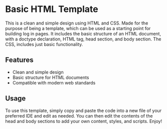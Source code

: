 # Basic HTML Template

This is a clean and simple design using HTML and CSS. Made for the purpose of being a template, which can be used as a starting point for building log in pages. It includes the basic structure of an HTML document, with a doctype declaration, HTML tag, head section, and body section. The CSS, includes just basic functionality.

## Features

* Clean and simple design
* Basic structure for HTML documents
* Compatible with modern web standards

## Usage

To use this template, simply copy and paste the code into a new file of your preferred IDE and edit as needed. You can then edit the contents of the head and body sections to add your own content, styles, and scripts. Enjoy! 